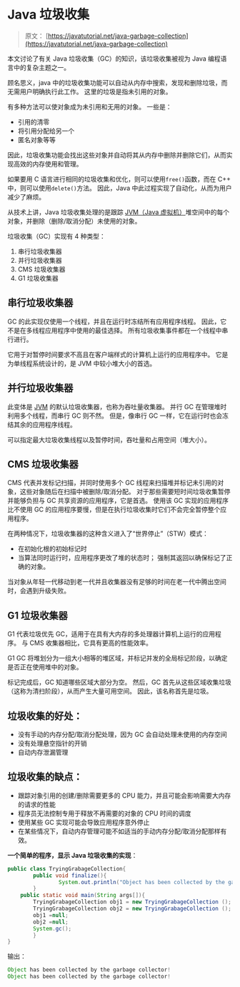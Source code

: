 # Java 垃圾收集

> 原文： [https://javatutorial.net/java-garbage-collection](https://javatutorial.net/java-garbage-collection)

本文讨论了有关 Java 垃圾收集（GC）的知识，该垃圾收集被视为 Java 编程语言中的复杂主题之一。

顾名思义，java 中的垃圾收集功能可以自动从内存中搜索，发现和删除垃圾，而无需用户明确执行此工作。 这里的垃圾是指未引用的对象。

有多种方法可以使对象成为未引用和无用的对象。 一些是：

*   引用的清零
*   将引用分配给另一个
*   匿名对象等等

因此，垃圾收集功能会找出这些对象并自动将其从内存中删除并删除它们，从而实现高效的内存使用和管理。

如果要用 C 语言进行相同的垃圾收集和优化，则可以使用`free()`函数，而在 C++ 中，则可以使用`delete()`方法。 因此，Java 中此过程实现了自动化，从而为用户减少了麻烦。

从技术上讲，Java 垃圾收集处理的是跟踪 [JVM（Java 虚拟机）](https://javatutorial.net/jvm-explained)堆空间中的每个对象，并删除（删除/取消分配）未使用的对象。

垃圾收集（GC）实现有 4 种类型：

1.  串行垃圾收集器
2.  并行垃圾收集器
3.  CMS 垃圾收集器
4.  G1 垃圾收集器

## 串行垃圾收集器

GC 的此实现仅使用一个线程，并且在运行时冻结所有应用程序线程。 因此，它不是在多线程应用程序中使用的最佳选择。 所有垃圾收集事件都在一个线程中串行进行。

它用于对暂停时间要求不高且在客户端样式的计算机上运行的应用程序中。 它是为单线程系统设计的，是 JVM 中较小堆大小的首选。

## 并行垃圾收集器

此变体是 [JVM](https://javatutorial.net/jvm-explained) 的默认垃圾收集器，也称为吞吐量收集器。 并行 GC 在管理堆时利用多个线程，而串行 GC 则不然。 但是，像串行 GC 一样，它在运行时也会冻结其余的应用程序线程。

可以指定最大垃圾收集线程以及暂停时间，吞吐量和占用空间（堆大小）。

## CMS 垃圾收集器

CMS 代表并发标记扫描，并同时使用多个 GC 线程来扫描堆并标记未引用的对象，这些对象随后在扫描中被删除/取消分配。 对于那些需要短时间垃圾收集暂停并能够负担与 GC 共享资源的应用程序，它是首选。 使用该 GC 实现的应用程序比不使用 GC 的应用程序要慢，但是在执行垃圾收集时它们不会完全暂停整个应用程序。

在两种情况下，垃圾收集器的这种含义进入了“世界停止”（STW）模式：

*   在初始化根的初始标记时
*   当算法同时运行时，应用程序更改了堆的状态时； 强制其返回以确保标记了正确的对象。

当对象从年轻一代移动到老一代并且收集器没有足够的时间在老一代中腾出空间时，会遇到升级失败。

## G1 垃圾收集器

G1 代表垃圾优先 GC，适用于在具有大内存的多处理器计算机上运行的应用程序。 与 CMS 收集器相比，它具有更高的性能效率。

G1 GC 将堆划分为一组大小相等的堆区域，并标记并发的全局标记阶段，以确定是否正在使用堆中的对象。

标记完成后，GC 知道哪些区域大部分为空。 然后，GC 首先从这些区域收集垃圾（这称为清扫阶段），从而产生大量可用空间。 因此，该名称首先是垃圾。

## 垃圾收集的好处：

*   没有手动的内存分配/取消分配处理，因为 GC 会自动处理未使用的内存空间
*   没有处理悬空指针的开销
*   自动内存泄漏管理

## 垃圾收集的缺点：

*   跟踪对象引用的创建/删除需要更多的 CPU 能力，并且可能会影响需要大内存的请求的性能
*   程序员无法控制专用于释放不再需要的对象的 CPU 时间的调度
*   使用某些 GC 实现可能会导致应用程序意外停止
*   在某些情况下，自动内存管理可能不如适当的手动内存分配/取消分配那样有效。

**一个简单的程序，显示 Java 垃圾收集的实现**：

```java
public class TryingGrabageCollection{  
        public void finalize(){
                System.out.println("Object has been collected by the garbage collector!");
        }  
 	public static void main(String args[]){  
  		TryingGrabageCollection obj1 = new TryingGrabageCollection ();  
  		TryingGrabageCollection obj2 = new TryingGrabageCollection ();  
  		obj1 =null;  
  		obj2 =null;  
  		System.gc();  
        }  
} 

```

输出：

```java
Object has been collected by the garbage collector!
Object has been collected by the garbage collector!
```